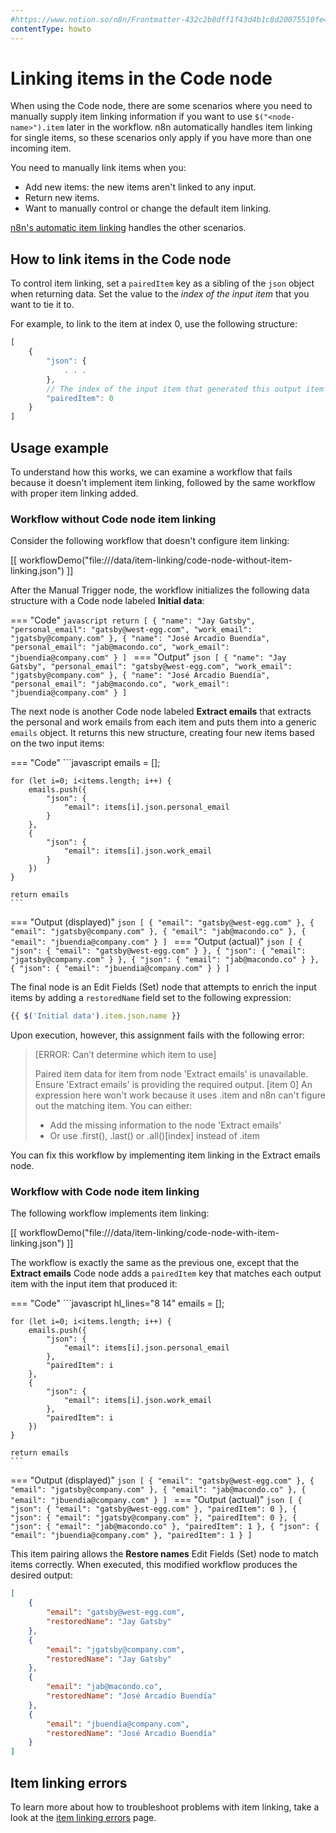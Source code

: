 ```yaml
---
#https://www.notion.so/n8n/Frontmatter-432c2b8dff1f43d4b1c8d20075510fe4
contentType: howto
---
```


<!-- vale off -->

# Linking items in the Code node

When using the Code node, there are some scenarios where you need to manually supply item linking information if you want to use `$("<node-name>").item` later in the workflow. n8n automatically handles item linking for single items, so these scenarios only apply if you have more than one incoming item.

You need to manually link items when you:

* Add new items: the new items aren't linked to any input.
* Return new items.
* Want to manually control or change the default item linking.

[n8n's automatic item linking](/new-data/item-linking/concepts.md) handles the other scenarios.

## How to link items in the Code node

To control item linking, set a `pairedItem` key as a sibling of the `json` object when returning data. Set the value to the *index of the input item* that you want to tie it to.

For example, to link to the item at index 0, use the following structure:

```javascript
[
	{
		"json": {
			. . . 
		},
		// The index of the input item that generated this output item
		"pairedItem": 0
	}
]
```


## Usage example

To understand how this works, we can examine a workflow that fails because it doesn't implement item linking, followed by the same workflow with proper item linking added.

### Workflow without Code node item linking

Consider the following workflow that doesn't configure item linking:

[[ workflowDemo("file:///data/item-linking/code-node-without-item-linking.json") ]]

After the Manual Trigger node, the workflow initializes the following data structure with a Code node labeled **Initial data**:

=== "Code"
	```javascript
	return [
		{
			"name": "Jay Gatsby",
			"personal_email": "gatsby@west-egg.com",
			"work_email": "jgatsby@company.com"
		},
		{
			"name": "José Arcadio Buendía",
			"personal_email": "jab@macondo.co",
			"work_email": "jbuendia@company.com"
		}
	]
	```
=== "Output"
	```json
	[
		{
			"name": "Jay Gatsby",
			"personal_email": "gatsby@west-egg.com",
			"work_email": "jgatsby@company.com"
		},
		{
			"name": "José Arcadio Buendía",
			"personal_email": "jab@macondo.co",
			"work_email": "jbuendia@company.com"
		}
	]
	```

The next node is another Code node labeled **Extract emails** that extracts the personal and work emails from each item and puts them into a generic `emails` object. It returns this new structure, creating four new items based on the two input items:

=== "Code"
	```javascript
	emails = [];

	for (let i=0; i<items.length; i++) {
		emails.push({
			"json": {
				"email": items[i].json.personal_email
			}
		},
		{
			"json": {
				"email": items[i].json.work_email
			}
		})
	}

	return emails
	```
=== "Output (displayed)"
	```json
	[
		{
			"email": "gatsby@west-egg.com"
		},
		{
			"email": "jgatsby@company.com"
		},
		{
			"email": "jab@macondo.co"
		},
		{
			"email": "jbuendia@company.com"
		}
	]
	```
=== "Output (actual)"
	```json
	[
		{
			"json": {
				"email": "gatsby@west-egg.com"
			}
		},
		{
			"json": {
				"email": "jgatsby@company.com"
			}
		},
		{
			"json": {
				"email": "jab@macondo.co"
			}
		},
		{
			"json": {
				"email": "jbuendia@company.com"
			}
		}
	]
	```

The final node is an Edit Fields (Set) node that attempts to enrich the input items by adding a `restoredName` field set to the following expression:

```javascript
{{ $('Initial data').item.json.name }}
```

Upon execution, however, this assignment fails with the following error:

> [ERROR: Can’t determine which item to use]
>
> Paired item data for item from node 'Extract emails' is unavailable. Ensure 'Extract emails' is providing the required output. [item 0]
> An expression here won't work because it uses .item and n8n can't figure out the matching item. You can either:
>
> * Add the missing information to the node 'Extract emails'
> * Or use .first(), .last() or .all()[index] instead of .item

You can fix this workflow by implementing item linking in the Extract emails node.

### Workflow with Code node item linking

The following workflow implements item linking:

[[ workflowDemo("file:///data/item-linking/code-node-with-item-linking.json") ]]

The workflow is exactly the same as the previous one, except that the **Extract emails** Code node adds a `pairedItem` key that matches each output item with the input item that produced it:

=== "Code"
	```javascript hl_lines="8 14"
	emails = [];

	for (let i=0; i<items.length; i++) {
		emails.push({
			"json": {
				"email": items[i].json.personal_email
			},
			"pairedItem": i
		},
		{
			"json": {
				"email": items[i].json.work_email
			},
			"pairedItem": i
		})
	}

	return emails
	```
=== "Output (displayed)"
	```json
	[
		{
			"email": "gatsby@west-egg.com"
		},
		{
			"email": "jgatsby@company.com"
		},
		{
			"email": "jab@macondo.co"
		},
		{
			"email": "jbuendia@company.com"
		}
	]
	```
=== "Output (actual)"
	```json
	[
		{
			"json": {
				"email": "gatsby@west-egg.com"
			},
			"pairedItem": 0
		},
		{
			"json": {
				"email": "jgatsby@company.com"
			},
			"pairedItem": 0
		},
		{
			"json": {
				"email": "jab@macondo.co"
			},
			"pairedItem": 1
		},
		{
			"json": {
				"email": "jbuendia@company.com"
			},
			"pairedItem": 1
		}
	]
	```

This item pairing allows the **Restore names** Edit Fields (Set) node to match items correctly. When executed, this modified workflow produces the desired output:

```json
[
	{
		"email": "gatsby@west-egg.com",
		"restoredName": "Jay Gatsby"
	},
	{
		"email": "jgatsby@company.com",
		"restoredName": "Jay Gatsby"
	},
	{
		"email": "jab@macondo.co",
		"restoredName": "José Arcadio Buendía"
	},
	{
		"email": "jbuendia@company.com",
		"restoredName": "José Arcadio Buendía"
	}
]
```

## Item linking errors

To learn more about how to troubleshoot problems with item linking, take a look at the [item linking errors](/new-data/item-linking/item-linking-errors.md) page.
